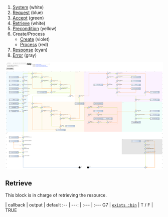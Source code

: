 1. [System](README_system.md) (white)
1. [Request](README_request.md) (blue)
1. [Accept](README_accept.md) (green)
1. [Retrieve](README_retrieve.md) (white)
1. [Precondition](README_precondition.md) (yellow)
1. Create/Process
    * [Create](README_create.md) (violet)
    * [Process](README_process.md) (red)
1. [Response](README_response.md) (cyan)
1. [Error](README_error.md) (gray)

![HTTP headers status](http-headers-status-v4.png)

## Retrieve

This block is in charge of retrieving the resource.

 | callback | output | default
:-- | ---: | :--- | :---
G7 | [`exists :bin`](#exists-bin) | T / F | TRUE
